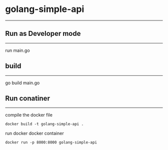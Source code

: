 # golang-simple-api
---

## Run as Developer mode
---
run main.go

## build
---
go build main.go

## Run conatiner
---
compile the docker file
```
docker build -t golang-simple-api .
```

run docker docker container
```
docker run -p 8000:8000 golang-simple-api
```
